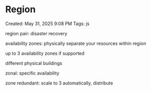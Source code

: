 # Region

Created: May 31, 2025 9:08 PM
Tags: js

region pair: disaster recovery

availability zones: physically separate your resources within region

up to 3 availability zones if supported

different physical buildings

zonal: specific availability

zone redundant: scale to 3 automatically, distribute
